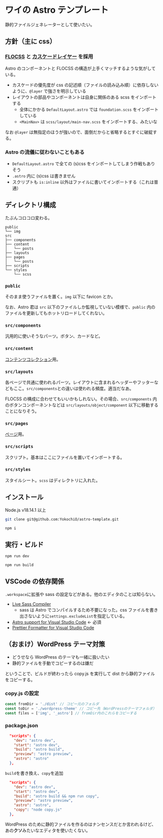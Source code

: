 # ワイの Astro テンプレート

静的ファイルジェネレーターとして使いたい。

## 方針（主に css）

### [FLOCSS](https://github.com/hiloki/flocss) と [カスケードレイヤー](https://developer.mozilla.org/ja/docs/Learn/CSS/Building_blocks/Cascade_layers) を採用

Astro のコンポーネントと FLOCSS の構造が上手くマッチするような気がしている。

- カスケードの優先度が css の記述順（ファイルの読み込み順）に依存しないように、`@layer` で強さを明示している
- レイアウトの部品やコンポーネントは自身に関係のある scss をインポートする
  - 全体にかかる `DefaultLayout.astro` では `foundation.scss` をインポートしている
  - `<MainNav>` は `scss/layout/main-nav.scss` をインポートする、みたいな

なお `@layer` は無指定のほうが強いので、面倒だからと省略するとすぐに破綻する。

### Astro の流儀に従わないこともある

- `DefaultLayout.astro` で全ての (s)css をインポートしてしまう作戦もありそう
- `.astro` 内に (s)css は書きません
- スクリプトも `is:inline` 以外はファイルに書いてインポートする（これは普通）

## ディレクトリ構成

たぶんコロコロ変わる。

```
public
└── img
src
├── components
├── content
│   └── posts
├── layouts
├── pages
│   └── posts
├── scripts
└── styles
    └── scss
```

### `public`

そのまま使うファイルを置く。`img` 以下に favicon とか。

なお、Astro 君は `src` 以下のファイルしか監視していない模様で、`public` 内のファイルを更新してもホットリロードしてくれない。

### `src/components`

汎用的に使いそうなパーツ。ボタン、カードなど。

### `src/content`

[コンテンツコレクション](https://docs.astro.build/ja/guides/content-collections/)用。

### `src/layouts`

各ページで共通に使われるパーツ。レイアウトに含まれるヘッダーやフッターなどもここ。`src/components`との違いは使われる頻度。適当だなあ。

FLOCSS の構成に合わせてもいいかもしれない。その場合、`src/components` 内のボタンコンポーネントなどは `src/layouts/object/component` 以下に移動することになりそう。

### `src/pages`

[ページ](https://docs.astro.build/ja/core-concepts/astro-pages/)用。

### `src/scripts`

スクリプト。基本はここにファイルを置いてインポートする。

### `src/styles`

スタイルシート。`scss` はディレクトリに入れた。

## インストール

Node.js v18.14.1 以上

```sh
git clone git@github.com:YokochiO/astro-template.git
```

```sh
npm i
```

## 実行・ビルド

```sh
npm run dev
```

```sh
npm run build
```

## VSCode の依存関係

`.workspace`に拡張や sass の設定などがある。他のエディタのことは知らない。

- [Live Sass Compiler](https://marketplace.visualstudio.com/items?itemName=glenn2223.live-sass)
  - sass は Astro でコンパイルするため不要になった。css ファイルを書き出さないように`settings.excludeList`を指定している。
- [Astro support for Visual Studio Code](https://marketplace.visualstudio.com/items?itemName=astro-build.astro-vscode) ← 必須
- [Prettier Formatter for Visual Studio Code](https://marketplace.visualstudio.com/items?itemName=esbenp.prettier-vscode)

## （おまけ）WordPress テーマ対策

- どうせなら WordPress のテーマも一緒に扱いたい
- 静的ファイルを手動でコピーするのは嫌だ

ということで、ビルドが終わったら copy.js を実行して dist から静的ファイルをコピーする。

### copy.js の設定

```js
const fromDir = './dist' // コピー元のフォルダ
const toDir = './wordpress-theme' // コピー先（WordPressのテーマフォルダ）
const files = ['img', '_astro'] // fromDir内のこれらをコピーする
```

### package.json

```before.json
  "scripts": {
    "dev": "astro dev",
    "start": "astro dev",
    "build": "astro build",
    "preview": "astro preview",
    "astro": "astro"
  },
```

`build`を書き換え、`copy`を追加

```after.json
  "scripts": {
    "dev": "astro dev",
    "start": "astro dev",
    "build": "astro build && npm run copy",
    "preview": "astro preview",
    "astro": "astro",
    "copy": "node copy.js"
  },
```

WordPress のために静的ファイルを作るのはナンセンスだとか言われるけど、あの**クソ**みたいなエディタを使いたくない。
